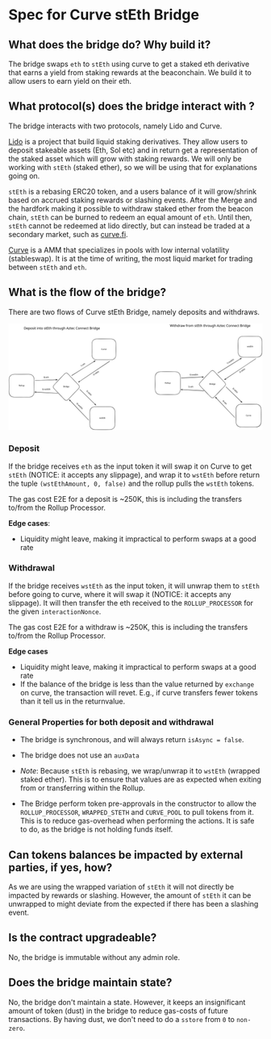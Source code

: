 # Spec for Curve stEth Bridge

## What does the bridge do? Why build it?

The bridge swaps `eth` to `stEth` using curve to get a staked eth derivative that earns a yield from staking rewards at the beaconchain. We build it to allow users to earn yield on their eth.

## What protocol(s) does the bridge interact with ?

The bridge interacts with two protocols, namely Lido and Curve.

[Lido](https://lido.fi/) is a project that build liquid staking derivatives. They allow users to deposit stakeable assets (Eth, Sol etc) and in return get a representation of the staked asset which will grow with staking rewards. We will only be working with `stEth` (staked ether), so we will be using that for explanations going on.

`stEth` is a rebasing ERC20 token, and a users balance of it will grow/shrink based on accrued staking rewards or slashing events. After the Merge and the hardfork making it possible to withdraw staked ether from the beacon chain, `stEth` can be burned to redeem an equal amount of `eth`. Until then, `stEth` cannot be redeemed at lido directly, but can instead be traded at a secondary market, such as [curve.fi](https://curve.fi/steth).

[Curve](https://curve.fi/) is a AMM that specializes in pools with low internal volatility (stableswap). It is at the time of writing, the most liquid market for trading between `stEth` and `eth`.

## What is the flow of the bridge?

There are two flows of Curve stEth Bridge, namely deposits and withdraws.

![Lido flows](./CurveStethBridge.svg)

### Deposit

If the bridge receives `eth` as the input token it will swap it on Curve to get `stEth` (NOTICE: it accepts any slippage), and wrap it to `wstEth` before return the tuple `(wstEthAmount, 0, false)` and the rollup pulls the `wstEth` tokens.

The gas cost E2E for a deposit is ~250K, this is including the transfers to/from the Rollup Processor.

**Edge cases**:

- Liquidity might leave, making it impractical to perform swaps at a good rate

### Withdrawal

If the bridge receives `wstEth` as the input token, it will unwrap them to `stEth` before going to curve, where it will swap it (NOTICE: it accepts any slippage). It will then transfer the eth received to the `ROLLUP_PROCESSOR` for the given `interactionNonce`.

The gas cost E2E for a withdraw is ~250K, this is including the transfers to/from the Rollup Processor.

**Edge cases**

- Liquidity might leave, making it impractical to perform swaps at a good rate
- If the balance of the bridge is less than the value returned by `exchange` on curve, the transaction will revet. E.g., if curve transfers fewer tokens than it tell us in the returnvalue.

### General Properties for both deposit and withdrawal

- The bridge is synchronous, and will always return `isAsync = false`.

- The bridge does not use an `auxData`

- _Note_: Because `stEth` is rebasing, we wrap/unwrap it to `wstEth` (wrapped staked ether). This is to ensure that values are as expected when exiting from or transferring within the Rollup.

- The Bridge perform token pre-approvals in the constructor to allow the `ROLLUP_PROCESSOR`, `WRAPPED_STETH` and `CURVE_POOL` to pull tokens from it. This is to reduce gas-overhead when performing the actions. It is safe to do, as the bridge is not holding funds itself.

## Can tokens balances be impacted by external parties, if yes, how?

As we are using the wrapped variation of `stEth` it will not directly be impacted by rewards or slashing. However, the amount of `stEth` it can be unwrapped to might deviate from the expected if there has been a slashing event.

## Is the contract upgradeable?

No, the bridge is immutable without any admin role.

## Does the bridge maintain state?

No, the bridge don't maintain a state. However, it keeps an insignificant amount of token (dust) in the bridge to reduce gas-costs of future transactions. By having dust, we don't need to do a `sstore` from `0` to `non-zero`.
